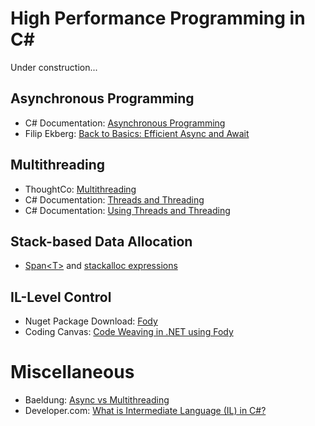 # High Performance Programming in C#
Under construction...


## Asynchronous Programming
- C# Documentation: [Asynchronous Programming](https://docs.microsoft.com/en-us/dotnet/csharp/async)
- Filip Ekberg: [Back to Basics: Efficient Async and Await](https://www.youtube.com/watch?v=Al8LrBKpZEU)

## Multithreading
- ThoughtCo: [Multithreading](https://www.thoughtco.com/multi-threading-in-c-with-tasks-958372)
- C# Documentation: [Threads and Threading](https://docs.microsoft.com/en-us/dotnet/standard/threading/threads-and-threading)
- C# Documentation: [Using Threads and Threading](https://docs.microsoft.com/en-us/dotnet/standard/threading/using-threads-and-threading)

## Stack-based Data Allocation
- [Span\<T\>](https://docs.microsoft.com/en-us/archive/msdn-magazine/2018/january/csharp-all-about-span-exploring-a-new-net-mainstay) and [stackalloc expressions](https://docs.microsoft.com/en-us/dotnet/csharp/language-reference/operators/stackalloc)

## IL-Level Control
- Nuget Package Download: [Fody](https://www.nuget.org/packages/Fody/)
- Coding Canvas: [Code Weaving in .NET using Fody](https://codingcanvas.com/code-weaving-using-fody/)

# Miscellaneous
- Baeldung: [Async vs Multithreading](https://www.baeldung.com/cs/async-vs-multi-threading)
- Developer.com: [What is Intermediate Language (IL) in C#?](https://www.developer.com/microsoft/c-sharp/c-and-intermediate-language-il/)
